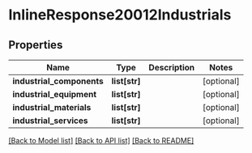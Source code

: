 # InlineResponse20012Industrials

## Properties
Name | Type | Description | Notes
------------ | ------------- | ------------- | -------------
**industrial_components** | **list[str]** |  | [optional] 
**industrial_equipment** | **list[str]** |  | [optional] 
**industrial_materials** | **list[str]** |  | [optional] 
**industrial_services** | **list[str]** |  | [optional] 

[[Back to Model list]](../README.md#documentation-for-models) [[Back to API list]](../README.md#documentation-for-api-endpoints) [[Back to README]](../README.md)


